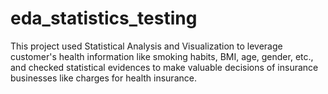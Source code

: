 # eda_statistics_testing
This project used Statistical Analysis and Visualization to leverage customer's health information like smoking habits, BMI, age, gender, etc., and checked statistical evidences to make valuable decisions of insurance businesses like charges for health insurance.
